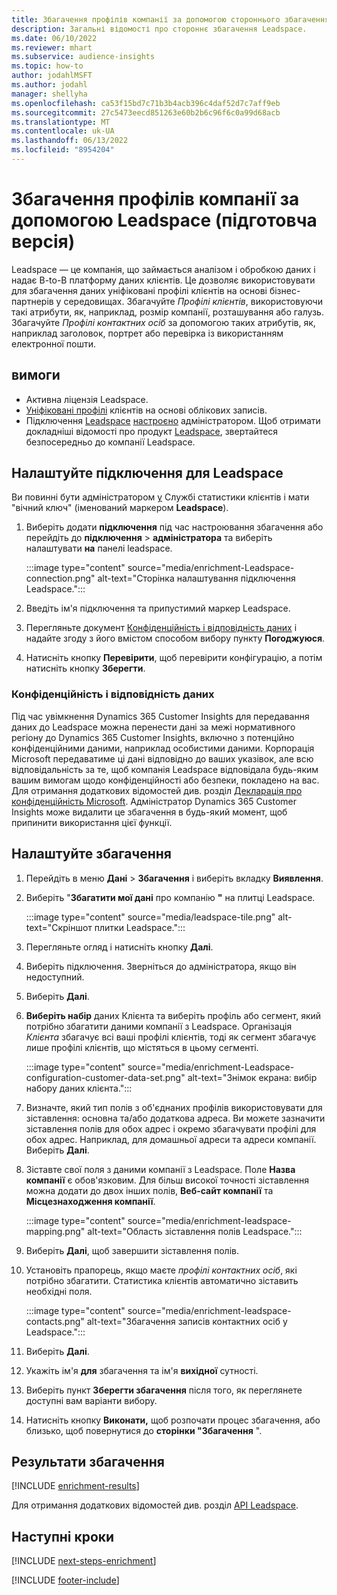 ```yaml
---
title: Збагачення профілів компанії за допомогою стороннього збагачення Leadspace
description: Загальні відомості про стороннє збагачення Leadspace.
ms.date: 06/10/2022
ms.reviewer: mhart
ms.subservice: audience-insights
ms.topic: how-to
author: jodahlMSFT
ms.author: jodahl
manager: shellyha
ms.openlocfilehash: ca53f15bd7c71b3b4acb396c4daf52d7c7aff9eb
ms.sourcegitcommit: 27c5473eecd851263e60b2b6c96f6c0a99d68acb
ms.translationtype: MT
ms.contentlocale: uk-UA
ms.lasthandoff: 06/13/2022
ms.locfileid: "8954204"
---
```

# <a name="enrichment-of-company-profiles-with-leadspace-preview"></a>Збагачення профілів компанії за допомогою Leadspace (підготовча версія)

Leadspace — це компанія, що займається аналізом і обробкою даних і надає B-to-B платформу даних клієнтів. Це дозволяє використовувати для збагачення даних уніфіковані профілі клієнтів на основі бізнес-партнерів у середовищах. Збагачуйте *Профілі клієнтів*, використовуючи такі атрибути, як, наприклад, розмір компанії, розташування або галузь. Збагачуйте *Профілі контактних осіб* за допомогою таких атрибутів, як, наприклад заголовок, портрет або перевірка із використанням електронної пошти.

## <a name="prerequisites"></a>вимоги

- Активна ліцензія Leadspace.
- [Уніфіковані профілі](customer-profiles.md) клієнтів на основі облікових записів.
- Підключення [Leadspace](connections.md) [настроєно](#configure-the-connection-for-leadspace) адміністратором. Щоб отримати докладніші відомості про продукт [Leadspace](https://www.leadspace.com/leadspace-microsoft-dynamics-365/), звертайтеся безпосередньо до компанії Leadspace.

## <a name="configure-the-connection-for-leadspace"></a>Налаштуйте підключення для Leadspace

Ви повинні бути адміністратором [у](permissions.md#admin) Службі статистики клієнтів і мати "вічний ключ" (іменований маркером **Leadspace**).

1. Виберіть додати **підключення** під час настроювання збагачення або перейдіть до **підключення** > **адміністратора** та виберіть налаштувати **на** панелі leadspace.

   :::image type="content" source="media/enrichment-Leadspace-connection.png" alt-text="Сторінка налаштування підключення Leadspace.":::

1. Введіть ім'я підключення та припустимий маркер Leadspace.

1. Перегляньте документ [Конфіденційність і відповідність даних](#data-privacy-and-compliance) і надайте згоду з його вмістом способом вибору пункту **Погоджуюся**.

1. Натисніть кнопку **Перевірити**, щоб перевірити конфігурацію, а потім натисніть кнопку **Зберегти**.

### <a name="data-privacy-and-compliance"></a>Конфіденційність і відповідність даних

Під час увімкнення Dynamics 365 Customer Insights для передавання даних до Leadspace можна перенести дані за межі нормативного регіону до Dynamics 365 Customer Insights, включно з потенційно конфіденційними даними, наприклад особистими даними. Корпорація Microsoft передаватиме ці дані відповідно до ваших указівок, але всю відповідальність за те, щоб компанія Leadspace відповідала будь-яким вашим вимогам щодо конфіденційності або безпеки, покладено на вас. Для отримання додаткових відомостей див. розділ [Декларація про конфіденційність Microsoft](https://go.microsoft.com/fwlink/?linkid=396732).
Адміністратор Dynamics 365 Customer Insights може видалити це збагачення в будь-який момент, щоб припинити використання цієї функції.

## <a name="configure-the-enrichment"></a>Налаштуйте збагачення

1. Перейдіть в меню **Дані** > **Збагачення** і виберіть вкладку **Виявлення**.

1. Виберіть "**Збагатити мої дані** про компанію **"** на плитці Leadspace.

   :::image type="content" source="media/leadspace-tile.png" alt-text="Скріншот плитки Leadspace.":::

1. Перегляньте огляд і натисніть кнопку **Далі**.

1. Виберіть підключення. Зверніться до адміністратора, якщо він недоступний.

1. Виберіть **Далі**.

1. **Виберіть набір** даних Клієнта та виберіть профіль або сегмент, який потрібно збагатити даними компанії з Leadspace. Організація *Клієнта* збагачує всі ваші профілі клієнтів, тоді як сегмент збагачує лише профілі клієнтів, що містяться в цьому сегменті.

    :::image type="content" source="media/enrichment-Leadspace-configuration-customer-data-set.png" alt-text="Знімок екрана: вибір набору даних клієнта.":::

1. Визначте, який тип полів з об'єднаних профілів використовувати для зіставлення: основна та/або додаткова адреса. Ви можете зазначити зіставлення полів для обох адрес і окремо збагачувати профілі для обох адрес. Наприклад, для домашньої адреси та адреси компанії. Виберіть **Далі**.

1. Зіставте свої поля з даними компанії з Leadspace. Поле **Назва компанії** є обов'язковим. Для більш високої точності зіставлення можна додати до двох інших полів, **Веб-сайт компанії** та **Місцезнаходження компанії**.

   :::image type="content" source="media/enrichment-leadspace-mapping.png" alt-text="Область зіставлення полів Leadspace.":::

1. Виберіть **Далі**, щоб завершити зіставлення полів.

1. Установіть прапорець, якщо маєте *профілі контактних осіб*, які потрібно збагатити. Статистика клієнтів автоматично зіставить необхідні поля.

   :::image type="content" source="media/enrichment-leadspace-contacts.png" alt-text="Збагачення записів контактних осіб у Leadspace.":::

1. Виберіть **Далі**.

1. Укажіть ім'я **для** збагачення та ім'я **вихідної** сутності.

1. Виберіть пункт **Зберегти збагачення** після того, як переглянете доступні вам варіанти вибору.

1. Натисніть кнопку **Виконати,** щоб розпочати процес збагачення, або близько, щоб повернутися до **сторінки "Збагачення** ".

## <a name="enrichment-results"></a>Результати збагачення

[!INCLUDE [enrichment-results](includes/enrichment-results.md)]

Для отримання додаткових відомостей див. розділ [API Leadspace](https://support.leadspace.com/hc/en-us/sections/201997649-API).

## <a name="next-steps"></a>Наступні кроки

[!INCLUDE [next-steps-enrichment](includes/next-steps-enrichment.md)]

[!INCLUDE [footer-include](includes/footer-banner.md)]
